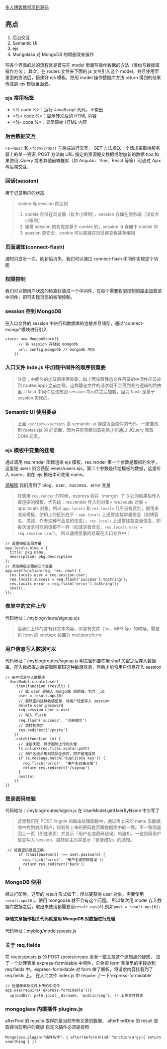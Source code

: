[多人博客教程项目源码]("https://github.com/nswbmw/N-blog.git")

## 亮点

1. 后台交互
2. Semantic UI
3. ejs
4. Mongolass 对 MongoDB 的增删改查操作

写各个界面的总的流程就是首先在 model 里面写操作数据的方法（类似与数据库操作方法；
其次，在 routes 文件夹下面的 js 文件引入这个 model，并且使用里里面的方法后，搭建好 ejs 模板，把用 model 操作数据库方法 return 得到的结果传递到 ejs 模板里面去。

### ejs 常用标签

- <% code %>：运行 JavaScript 代码，不输出
- <%= code %>：显示转义后的 HTML 内容
- <%- code %>：显示原始 HTML 内容

### 后台数据交互

`<a>(GET)` 和 `<form>(POST)` 与后端进行交互，
GET 方法发送一个请求来取得服务器上的某一资源,
POST 方法向 URL 指定的资源提交数据或附加新的数据
tips:如果使用 jQuery 或者其他前端框架（如 Angular、Vue、React 等等）可通过 Ajax 与后端交互，

### 回话(session)

用于记录用户的状态

> cookie 与 session 的区别
>
> 1. cookie 存储在浏览器（有大小限制），session 存储在服务端（没有大小限制）
> 2. 通常 session 的实现是基于 cookie 的，session id 存储于 cookie 中
> 3. session 更安全，cookie 可以直接在浏览器查看甚至编辑

### 页面通知(connect-flash)

通知只显示一次，刷新后消失，我们可以通过 connect-flash 中间件实现这个功能

### 权限控制

我们可以把用户状态的检查封装成一个中间件，在每个需要权限控制的路由加载该中间件，即可实现页面的权限控制。

### session 存到 MongoDB

在入口文件的 session 中进行和数据库的连接并且储存，通过“connect-mongo”模块进行引入

```JS
store: new MongonStore({
      // 将 session 存储到 mongodb
      url: config.mongodb // mongodb 地址
    })
```

### 入口文件 inde.js 中加载中间件的顺序很重要

> 注意：中间件的加载顺序很重要。如上面设置静态文件目录的中间件应该放到 routes(app) 之前加载，这样静态文件的请求就不会落到业务逻辑的路由里；flash 中间件应该放到 session 中间件之后加载，因为 flash 是基于 session 实现的。

### Semantic UI 使用要点

> 上面 `<script></script>` 是 semantic-ui 操控页面控件的代码，一定要放到 footer.ejs 的 </body> 的前面，因为只有页面加载完后才能通过 JQuery 获取 DOM 元素。

### ejs 模板中变量的挂载

通过调用 res.render 函数渲染 ejs 模板，res.render 第一个参数是模板的名字，这里是 users 则会匹配 views/users.ejs，第二个参数是传给模板的数据，这里传入 name，则在 ejs 模板中可使用 name。

[源解释]("https://github.com/nswbmw/N-blog/blob/master/book/4.5%20%E9%A1%B5%E9%9D%A2%E8%AE%BE%E8%AE%A1.md")
我们用到了 blog、user、success、error 变量

> 在调用 `res.render` 的时候，express 合并（merge）了 3 处的结果后传入要渲染的模板，优先级：res.render 传入的对象> res.locals 对象 > app.locals 对象，所以 `app.locals` 和 `res.locals` 几乎没有区别，都用来渲染模板，使用上的区别在于：`app.locals` 上通常挂载常量信息（如博客名、描述、作者这种不会变的信息），`res.locals` 上通常挂载变量信息，即每次请求可能的值都不一样（如请求者信息，`res.locals.user = req.session.user`）。
> 所以通用变量的挂载在入口文件中：

```JS
// 设置模板全局常量
app.locals.blog = {
  title: pkg.name,
  description: pkg.description
};
// 添加模板必需的三个变量
app.use(function(req, res, next) {
  res.locals.user = req.session.user;
  res.locals.success = req.flash('success').toString();
  res.locals.error = req.flash('error').toString();
  next();
});
```

### 表单中的文件上传

代码地址：/myblog/views/signup.ejs

> 当我们上传的含有非文本内容，即含有文件（txt、MP3 等）的时候，需要将 form 的 enctype 设置为 multipart/form-

### 用户信息写入数据可以

代码地址：/myblog/routes/signup.js
明文密码要在用 sha1 加密之后存入数据库，存入数据库之后要删除密码这种敏感信息，然后才能将用户信息存入 session

```JS
// 用户信息写入数据库
  UserModel.create(user)
    .then(function (result) {
      // 此 user 是插入 mongodb 后的值，包含 _id
      user = result.ops[0]
      // 删除密码这种敏感信息，将用户信息存入 session
      delete user.password
      req.session.user = user
      // 写入 flash
      req.flash('success', '注册成功')
      // 跳转到首页
      res.redirect('/posts')
    })
    .catch(function (e) {
      // 注册失败，异步删除上传的头像
      fs.unlink(req.files.avatar.path)
      // 用户名被占用则跳回注册页，而不是错误页
      if (e.message.match('duplicate key')) {
        req.flash('error', '用户名已被占用')
        return res.redirect('/signup')
      }
      next(e)
    })
})
```

### 登录密码校验

代码地址：/myblog/routes/signin.js
在 UserModel.getUserByName 中少写了

> 这里我们在 POST /signin 的路由处理函数中，通过传上来的 name 去数据库中找到对应用户，校验传上来的密码是否跟数据库中的一致。不一致则返回上一页（即登录页）并显示『用户名或密码错误』的通知，一致则将用户信息写入 session，跳转到主页并显示『登录成功』的通知。

```JS
 // 检查密码是否正确
      if (sha1(password) !== user.password) {
        req.flash('error', '用户名或密码错误');
        return res.redirect('back');
      }
```

### MongoDB 使用

经过打印后，这里的 result 形式如下：所以要获得 user 对象，需要使用 `result.ops[0]`。使用 mongoose 就不会有这个问题。
所以每次用 model 存入数据库数据之后，取出来使用都需要用`result.ops[0]`,例如`post = result.ops[0];`

#### 存储文章操作相关代码就是用 MongoDB 对数据进行处理

代码地址：myblog/models/posts.js

### 关于 req.fields

在 routes/posts.js 的 POST /posts/create 发表一篇文章这个逻辑点的疑惑，
加了一个处理表单 express-formidable 中间件，它会把 form 表单里的字段放到 req.fields 中。express-formidable 对 form 做了解析，将请求内容挂载到了 req.fields 上。
在入口文件 index.js 中 require 了一下'express-formidable'

```JS
// 处理表单及文件上传的中间件
app.use(require('express-formidable')({
  uploadDir: path.join(__dirname, 'public/img'), // 上传文件目录
```

### mongoglass 内置插件 plugins.js

afterFind 的 reuslts 取得的是当前所有文章的数据，
afterFindOne 的 result 是取得当前用户的数据
自定义插件必须是按照

```JS
Mongolass.plugin("插件名字"，{ after(before)Find：function(args){ return somrthing } })
```
